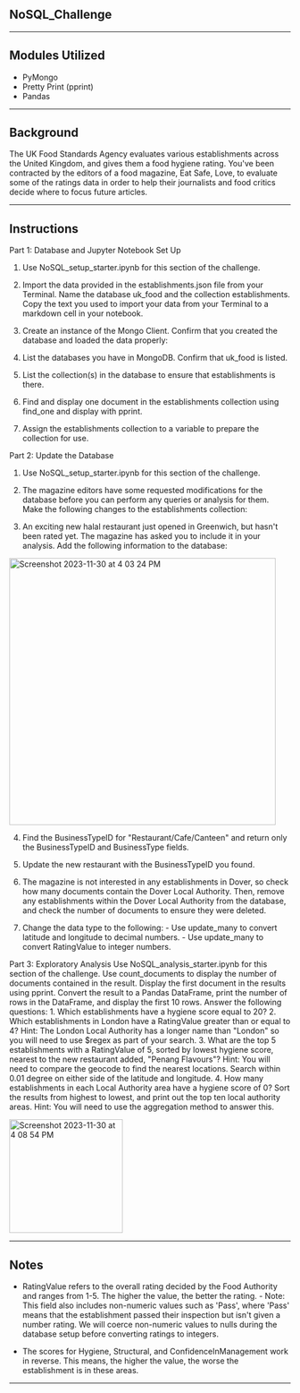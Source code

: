 ## NoSQL_Challenge

-----------------------------------------------------------------------------
Modules Utilized
-----------------------------------------------------------------------------
- PyMongo
- Pretty Print (pprint)
- Pandas

-----------------------------------------------------------------------------
Background
-----------------------------------------------------------------------------
The UK Food Standards Agency evaluates various establishments across the United Kingdom, and gives them a food hygiene rating. You've been contracted by the editors of a food magazine, Eat Safe, Love, to evaluate some of the ratings data in order to help their journalists and food critics decide where to focus future articles.


-----------------------------------------------------------------------------
Instructions
-----------------------------------------------------------------------------
Part 1: Database and Jupyter Notebook Set Up
1. Use NoSQL_setup_starter.ipynb for this section of the challenge.

2. Import the data provided in the establishments.json file from your Terminal. Name the database uk_food and the collection establishments. Copy the text you used to import your data from your Terminal to a markdown cell in your notebook.

3. Create an instance of the Mongo Client. Confirm that you created the database and loaded the data properly:

4. List the databases you have in MongoDB. Confirm that uk_food is listed.

5. List the collection(s) in the database to ensure that establishments is there.

6. Find and display one document in the establishments collection using find_one and display with pprint.

7. Assign the establishments collection to a variable to prepare the collection for use.



Part 2: Update the Database
1. Use NoSQL_setup_starter.ipynb for this section of the challenge.

2. The magazine editors have some requested modifications for the database before you can perform any queries or analysis for them. Make the following changes to the establishments collection:

3. An exciting new halal restaurant just opened in Greenwich, but hasn't been rated yet. The magazine has asked you to include it in your analysis. Add the following information to the database:
   
<img width="477" alt="Screenshot 2023-11-30 at 4 03 24 PM" src="https://github.com/lleiva25/NoSQL_Challenge/assets/140974405/438c6261-93c0-422c-87b9-fba35fff6d60">

4. Find the BusinessTypeID for "Restaurant/Cafe/Canteen" and return only the BusinessTypeID and BusinessType fields.

5. Update the new restaurant with the BusinessTypeID you found.

6. The magazine is not interested in any establishments in Dover, so check how many documents contain the Dover Local Authority. Then, remove any establishments within the Dover Local Authority from the database, and check the number of documents to ensure they were deleted.

7. Change the data type to the following:
        - Use update_many to convert latitude and longitude to decimal numbers.
        - Use update_many to convert RatingValue to integer numbers.



Part 3: Exploratory Analysis
Use NoSQL_analysis_starter.ipynb for this section of the challenge. Use count_documents to display the number of documents contained in the result. Display the first document in the results using pprint. Convert the result to a Pandas DataFrame, print the number of rows in the DataFrame, and display the first 10 rows. Answer the following questions:
      1. Which establishments have a hygiene score equal to 20?
      2. Which establishments in London have a RatingValue greater than or equal to 4?
            Hint: The London Local Authority has a longer name than "London" so you will need to use $regex as part of your search.
      3. What are the top 5 establishments with a RatingValue of 5, sorted by lowest hygiene score, nearest to the new restaurant added, "Penang Flavours"?
            Hint: You will need to compare the geocode to find the nearest locations. Search within 0.01 degree on either side of the latitude and longitude.
      4. How many establishments in each Local Authority area have a hygiene score of 0? Sort the results from highest to lowest, and print out the top ten local authority areas.
            Hint: You will need to use the aggregation method to answer this.
            
<img width="203" alt="Screenshot 2023-11-30 at 4 08 54 PM" src="https://github.com/lleiva25/NoSQL_Challenge/assets/140974405/2a4f50e7-364b-4734-85d6-4b9751761f9b">


-----------------------------------------------------------------------------
Notes
-----------------------------------------------------------------------------
- RatingValue refers to the overall rating decided by the Food Authority and ranges from 1-5. The higher the value, the better the rating.
          - Note: This field also includes non-numeric values such as 'Pass', where 'Pass' means that the establishment passed their inspection but isn't given a number rating. We will coerce non-numeric values to nulls during the database setup before converting ratings to integers.
  
- The scores for Hygiene, Structural, and ConfidenceInManagement work in reverse. This means, the higher the value, the worse the establishment is in these areas.

-----------------------------------------------------------------------------
